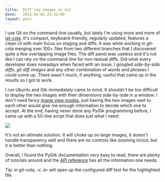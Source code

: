 ```yaml
---
title:  Diff'ing images in Git
date:   2012-02-01 23:32:00
layout: post
---
```


I use Git on the command-line usually, but lately I'm using more and more of [git-cola](http://cola.tuxfamily.org/). It's compact, keyboard-friendly, regularly updated, features a clean UI with main focus on staging and diffs. It was while working in git-cola merging over 100+ files from two different branches that I discovered quite a few overlapping image files. The diff panel was useless and it's not like I can rely on the command-line for non-textual diffs. Did what every developer does nowadays when faced with an issue, I googled *side-by-side diffs*, *git diff images* and any other combination of words and phrases I could come up. There wasn't much, if anything, useful that came up in the results so I got to work.

I run Ubuntu and Gtk immediately came to mind. It shouldn't be too difficult to display the two images with their dimensions side-by-side in a window. I don't need fancy [image view modes](https://github.com/blog/817-behold-image-view-modes), just having the two images next to each other would give me enough information to decide which one to accept. At the end, having never done any PyGtk programming before, I came up with a 50-line script that does just what I need:

<script src="https://gist.github.com/1716699.js"></script>

<img src="https://p.twimg.com/AkkMTtpCMAAtKL8.png" />

It's not an ultimate solution. It will choke up on large images, it doesn't handle transparency well and there are no controls like zooming in/out, but it is better than nothing.

Overall, I found the PyGtk documentation very easy to read, there are plenty of tutorials around and the [API reference](http://developer.gnome.org/gtk3/3.0/) has all the information one needs.

Tip: in git-cola, `<C-D>` will open up the configured diff tool for the highlighted file.
